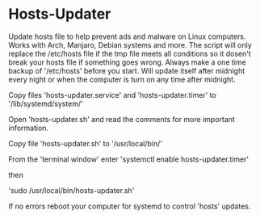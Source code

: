# Hosts-Updater
Update hosts file to help prevent ads and malware on Linux computers.
Works with Arch, Manjaro, Debian systems and more.
The script will only replace the /etc/hosts file if the tmp file meets all conditions so it dosen't break your hosts file if something goes wrong.
Always make a one time backup of '/etc/hosts' before you start.
Will update itself after midnight every night or when the computer is turn on any time after midnight.

Copy files 'hosts-updater.service' and 'hosts-updater.timer' to '/lib/systemd/system/'

Open 'hosts-updater.sh' and read the comments for more important information.

Copy file 'hosts-updater.sh' to '/usr/local/bin/'

From the 'terminal window' enter
'systemctl enable hosts-updater.timer'

then

'sudo /usr/local/bin/hosts-updater.sh'

If no errors reboot your computer for systemd to control 'hosts' updates.
